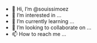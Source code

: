 - 👋 Hi, I’m @souissimoez
- 👀 I’m interested in ...
- 🌱 I’m currently learning ...
- 💞️ I’m looking to collaborate on ...
- 📫 How to reach me ...

<!---
souissimoez/souissimoez is a ✨ special ✨ repository because its `README.md` (this file) appears on your GitHub profile.
You can click the Preview link to take a look at your changes.
--->
